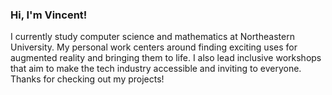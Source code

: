 ### Hi, I'm Vincent!  
I currently study computer science and mathematics at Northeastern University. My personal work centers around finding exciting uses for augmented reality and bringing them to life. I also lead inclusive workshops that aim to make the tech industry accessible and inviting to everyone. Thanks for checking out my projects!
